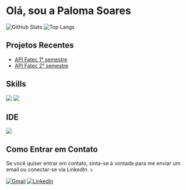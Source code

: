 # Olá, sou a Paloma Soares

![GitHub Stats](https://github-readme-stats.vercel.app/api?username=PalomaSoaresR&show_icons=true&count_private=true&hide=prs&theme=dark)
![Top Langs](https://github-readme-stats.vercel.app/api/top-langs/?username=PalomaSoaresR&layout=compact&theme=dark)

## Projetos Recentes

- [API Fatec 1° semestre](https://github.com/Porygon-Users/API-Porygon)
- [API Fatec 2° semestre](https://github.com/Javali-FATEC/API-2-semestre)

## Skills 
<img src="https://img.shields.io/badge/Python-14354C?style=for-the-badge&logo=python&logoColor=white" />
<img src="https://img.shields.io/badge/Java-ED8B00?style=for-the-badge&logo=java&logoColor=white" /> 

## IDE
<img src="https://img.shields.io/badge/-Visual%20Studio%20Code-333333?style=flat&logo=visual-studio-code&logoColor=007ACC">


## Como Entrar em Contato

Se você quiser entrar em contato, sinta-se à vontade para me enviar um email ou conectar-se via LinkedIn. ⤵️

<p align="left">
  <a href="#" title="Gmail">
  <img src="https://img.shields.io/badge/-Gmail-FF0000?style=flat-square&labelColor=FF0000&logo=gmail&logoColor=white&link=[LINK-DO-SEU-GMAIL](https://paloma.soaresrocha@gmail.com)(mailto:seuemail@gmail.com)" alt="Gmail"/></a>
   <a href="#" title="LinkedIn">
  <img src="https://img.shields.io/badge/-Linkedin-0e76a8?style=flat-square&logo=Linkedin&logoColor=white&link=[LINK-DO-SEU-LINKEDIN](https://www.linkedin.com/in/paloma-soares-83a949208/)" alt="LinkedIn"/></a>
 
